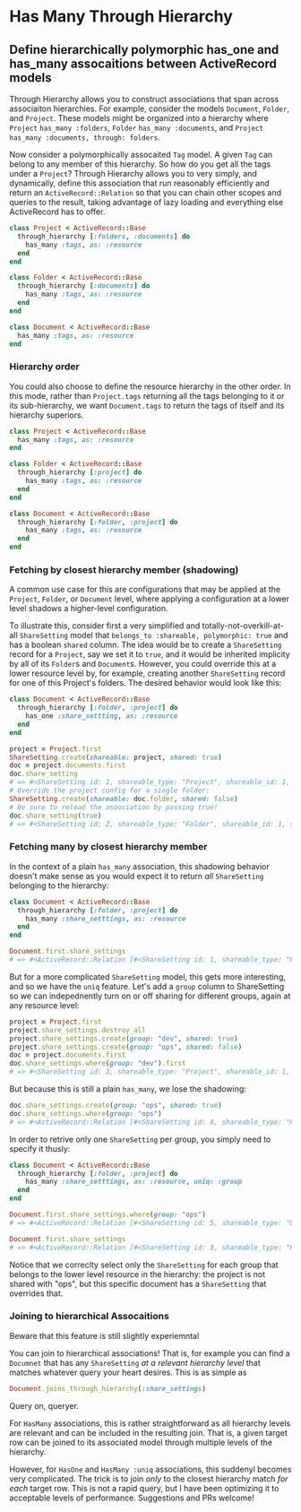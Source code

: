 # Has Many Through Hierarchy
## Define hierarchically polymorphic has_one and has_many assocaitions between ActiveRecord models

Through Hierarchy allows you to construct associations that span across associaiton hierarchies. For example, consider the models `Document`, `Folder`, and `Project`. These models might be organized into a hierarchy where `Project` `has_many :folders`, `Folder` `has_many :documents`, and `Project` `has_many :documents, through: folders`.

Now consider a polymorphically assocaited `Tag` model. A given `Tag` can belong to any member of this hierarchy. So how do you get all the tags under a `Project`? Through Hierarchy allows you to very simply, and dynamically, define this association that run reasonably efficiently and return an `ActiveRecord::Relation` so that you can chain other scopes and queries to the result, taking advantage of lazy loading and everything else ActiveRecord has to offer.

```ruby
class Project < ActiveRecord::Base
  through_hierarchy [:folders, :documents] do
    has_many :tags, as: :resource
  end
end

class Folder < ActiveRecord::Base
  through_hierarchy [:documents] do
    has_many :tags, as: :resource
  end
end

class Document < ActiveRecord::Base
  has_many :tags, as: :resource
end
```

### Hierarchy order

You could also choose to define the resource hierarchy in the other order. In this mode, rather than `Project.tags` returning all the tags belonging to it or its sub-hierarchy, we want `Document.tags` to return the tags of itself and its hierarchy superiors.

```ruby
class Project < ActiveRecord::Base
  has_many :tags, as: :resource
end

class Folder < ActiveRecord::Base
  through_hierarchy [:project] do
    has_many :tags, as: :resource
  end
end

class Document < ActiveRecord::Base
  through_hierarchy [:folder, :project] do
    has_many :tags, as: :resource
  end
end
```

### Fetching by closest hierarchy member (shadowing)

A common use case for this are configurations that may be applied at the `Project`, `Folder`, or `Document` level, where applying a configuration at a lower level shadows a higher-level configuration.

To illustrate this, consider first a very simplified and totally-not-overkill-at-all `ShareSetting` model that `belongs_to :shareable, polymorphic: true` and has a boolean `shared` column. The idea would be to create a `ShareSetting` record for a `Project`, say we set it to `true`, and it would be inherited implicity by all of its `Folder`s and `Document`s. However, you could override this at a lower resource level by, for example, creating another `ShareSetting` record for one of this Project's folders. The desired behavior would look like this:

```ruby
class Document < ActiveRecord::Base
  through_hierarchy [:folder, :project] do
    has_one :share_settting, as: :resource
  end
end

project = Project.first
ShareSetting.create(shareable: project, shared: true)
doc = project.documents.first
doc.share_setting
# => #<ShareSetting id: 1, shareable_type: "Project", shareable_id: 1, shared: true>
# Override the project config for a single folder:
ShareSetting.create(shareable: doc.folder, shared: false)
# Be sure to reload the asoociation by passing true!
doc.share_setting(true)
# => #<ShareSetting id: 2, shareable_type: "Folder", shareable_id: 1, shared: false>
```

### Fetching many by closest hierarchy member

In the context of a plain `has_many` association, this shadowing behavior doesn't make sense as you would expect it to return *all* `ShareSetting` belonging to the hierarchy:

```ruby
class Document < ActiveRecord::Base
  through_hierarchy [:folder, :project] do
    has_many :share_setttings, as: :resource
  end
end

Document.first.share_settings
# => #<ActiveRecord::Relation [#<ShareSetting id: 1, shareable_type: "Project", shareable_id: 1, shared: true>, #<ShareSetting id: 2, shareable_type: "Folder", shareable_id: 1, shared: false>]>
```

But for a more complicated `ShareSetting` model, this gets more interesting, and so we have the `uniq` feature. Let's add a `group` column to ShareSetting so we can indepednently turn on or off sharing for different groups, again at any resource level:

```ruby
project = Project.first
project.share_settings.destroy_all
project.share_settings.create(group: "dev", shared: true)
project.share_settings.create(group: "ops", shared: false)
doc = project.documents.first
doc.share_settings.where(group: "dev").first
# => #<ShareSetting id: 3, shareable_type: "Project", shareable_id: 1, group: "dev", shared: true>
```

But because this is still a plain `has_many`, we lose the shadowing:

```ruby
doc.share_settings.create(group: "ops", shared: true)
doc.share_settings.where(group: "ops")
# => #<ActiveRecord::Relation [#<ShareSetting id: 4, shareable_type: "Project", shareable_id: 1, group: "ops", shared: false>, #<ShareSetting id: 5, shareable_type: "Document", shareable_id: 1, group: "ops", shared: false>]>
```

In order to retrive only one `ShareSetting` per group, you simply need to specify it thusly:

```ruby
class Document < ActiveRecord::Base
  through_hierarchy [:folder, :project] do
    has_many :share_setttings, as: :resource, uniq: :group
  end
end

Document.first.share_settings.where(group: "ops")
# => #<ActiveRecord::Relation [#<ShareSetting id: 5, shareable_type: "Document", shareable_id: 1, group: "ops", shared: true>]>

Document.first.share_settings
# => #<ActiveRecord::Relation [#<ShareSetting id: 3, shareable_type: "Project", shareable_id: 1, group: "dev", shared: true>, #<ShareSetting id: 5, shareable_type: "Document", shareable_id: 1, group: "ops", shared: true>]>

```

Notice that we correclty select only the `ShareSetting` for each group that belongs to the lower level resource in the hierarchy: the project is not shared with "ops", but this specific document has a `ShareSetting` that overrides that.

### Joining to hierarchical Assocaitions
Beware that this feature is still slightly experiemntal

You can join to hierarchical associations! That is, for example you can find a `Documnet` that has any `ShareSetting` *at a relevant hierarchy level* that matches whatever query your heart desires. This is as simple as

```ruby
Document.joins_through_hierarchy(:share_settings)
```

Query on, queryer.

For `HasMany` associations, this is rather straightforward as all hierarchy levels are relevant and can be included in the resulting join. That is, a given target row can be joined to its associated model through multiple levels of the hierarchy.

However, for `HasOne` and `HasMany :uniq` associations, this suddenyl becomes very complicated. The trick is to join *only* to the closest hierarchy match *for each* target row. This is not a rapid query, but I have been optimizing it to acceptable levels of performance. Suggestions and PRs welcome!
